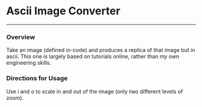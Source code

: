 # Ascii Image Converter

---------

### Overview

Take an image (defined in-code) and produces a replica
of that image but in ascii. This one is largely based on tutorials
online, rather than my own engineering skills.

### Directions for Usage

Use i and o to scale in and out of the image (only two different
levels of zoom).